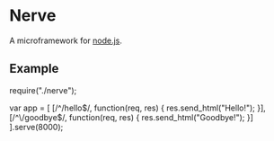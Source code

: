 # Nerve

A microframework for [node.js](http://nodejs.org).

## Example

  require("./nerve");

  var app = [
  	[/^\/hello$/, function(req, res) {
  		res.send_html("Hello!");
  	}],
  	[/^\/goodbye$/, function(req, res) {
  		res.send_html("Goodbye!");
  	}]
  ].serve(8000);
